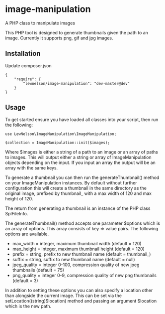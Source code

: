 # image-manipulation
A PHP class to manipulate images

This PHP tool is designed to generate thumbnails given the path to an image. Currently it supports png, gif and jpg images.

## Installation
Update composer.json
```
{
    "require": {
        "lewnelson/image-manipulation": "dev-master@dev"
    }
}
```

## Usage

To get started ensure you have loaded all classes into your script, then run the following:

```
use LewNelson\ImageManipulation\ImageManipulation;

$collection = ImageManipulation::init($images);
```

Where $images is either a string of a path to an image or an array of paths to images. This will output either a string or array of ImageManipulation objects depending on the input. If you input an array the output will be an array with the same keys.

To generate a thumbnail you can then run the generateThumbnail() method on your ImageManipulation instances. By default without further configuration this will create a thumbnail in the same directory as the original image, prefixed by thumbnail_ with a max width of 120 and max height of 120.

The return from generating a thumbnail is an instance of the PHP class SplFileInfo.

The generateThumbnail() method accepts one parameter $options which is an array of options. This array consists of key => value pairs. The following options are available.
- max_width = integer, maximum thumbnail width (default = 120)
- max_height = integer, maximum thumbnail height (default = 120)
- prefix = string, prefix to new thumbnail name (default = thumbnail_)
- suffix = string, suffix to new thumbnail name (default = null)
- jpeg_quality = integer 0-100, compression quality of new jpeg thumbnails (default = 75)
- png_quality = integer 0-9, compression quality of new png thumbnails (default = 3)

In addition to setting these options you can also specify a location other than alongside the current image. This can be set via the setLocation((string)$location) method and passing an argument $location which is the new path.
